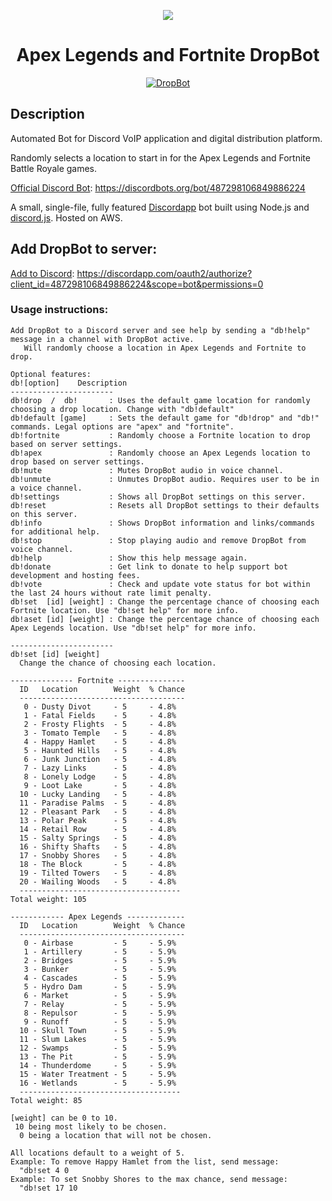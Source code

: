 
<p align="center"><img src="https://images.discordapp.net/avatars/487298106849886224/3a7aecf76365ae6df789ff9486a32d47.png"></p>
<h1 align="center">Apex Legends and Fortnite DropBot</h1>

<p align="center">
  <a href="https://discordbots.org/bot/487298106849886224" >
    <img src="https://discordbots.org/api/widget/487298106849886224.svg" alt="DropBot" />
  </a>
</p>

## Description
Automated Bot for Discord VoIP application and digital distribution platform. 

Randomly selects a location to start in for the Apex Legends and Fortnite Battle Royale games.

[Official Discord Bot](https://discordbots.org/bot/487298106849886224):
https://discordbots.org/bot/487298106849886224

A small, single-file, fully featured [Discordapp](https://discordapp.com) bot built using Node.js and [discord.js](https://discord.js.org).
Hosted on AWS.

## Add DropBot to server:

[Add to Discord](https://discordapp.com/oauth2/authorize?client_id=487298106849886224&scope=bot&permissions=0):
https://discordapp.com/oauth2/authorize?client_id=487298106849886224&scope=bot&permissions=0

### Usage instructions:
```
Add DropBot to a Discord server and see help by sending a "db!help" message in a channel with DropBot active.
   Will randomly choose a location in Apex Legends and Fortnite to drop.

Optional features:
db![option]    Description
-----------------------
db!drop  /  db!       : Uses the default game location for randomly choosing a drop location. Change with "db!default"
db!default [game]     : Sets the default game for "db!drop" and "db!" commands. Legal options are "apex" and "fortnite".
db!fortnite           : Randomly choose a Fortnite location to drop based on server settings.
db!apex               : Randomly choose an Apex Legends location to drop based on server settings.
db!mute               : Mutes DropBot audio in voice channel.
db!unmute             : Unmutes DropBot audio. Requires user to be in a voice channel.
db!settings           : Shows all DropBot settings on this server.
db!reset              : Resets all DropBot settings to their defaults on this server.
db!info               : Shows DropBot information and links/commands for additional help.
db!stop               : Stop playing audio and remove DropBot from voice channel.
db!help               : Show this help message again.
db!donate             : Get link to donate to help support bot development and hosting fees.
db!vote               : Check and update vote status for bot within the last 24 hours without rate limit penalty.
db!set  [id] [weight] : Change the percentage chance of choosing each Fortnite location. Use "db!set help" for more info.
db!aset [id] [weight] : Change the percentage chance of choosing each Apex Legends location. Use "db!set help" for more info.

-----------------------
db!set [id] [weight]
  Change the chance of choosing each location.

-------------- Fortnite ---------------
  ID   Location        Weight  % Chance
  -------------------------------------
   0 - Dusty Divot     - 5     - 4.8%
   1 - Fatal Fields    - 5     - 4.8%
   2 - Frosty Flights  - 5     - 4.8%
   3 - Tomato Temple   - 5     - 4.8%
   4 - Happy Hamlet    - 5     - 4.8%
   5 - Haunted Hills   - 5     - 4.8%
   6 - Junk Junction   - 5     - 4.8%
   7 - Lazy Links      - 5     - 4.8%
   8 - Lonely Lodge    - 5     - 4.8%
   9 - Loot Lake       - 5     - 4.8%
  10 - Lucky Landing   - 5     - 4.8%
  11 - Paradise Palms  - 5     - 4.8%
  12 - Pleasant Park   - 5     - 4.8%
  13 - Polar Peak      - 5     - 4.8%
  14 - Retail Row      - 5     - 4.8%
  15 - Salty Springs   - 5     - 4.8%
  16 - Shifty Shafts   - 5     - 4.8%
  17 - Snobby Shores   - 5     - 4.8%
  18 - The Block       - 5     - 4.8%
  19 - Tilted Towers   - 5     - 4.8%
  20 - Wailing Woods   - 5     - 4.8%
  ------------------------------------
Total weight: 105

------------ Apex Legends -------------
  ID   Location        Weight  % Chance
  -------------------------------------
   0 - Airbase         - 5     - 5.9%
   1 - Artillery       - 5     - 5.9%
   2 - Bridges         - 5     - 5.9%
   3 - Bunker          - 5     - 5.9%
   4 - Cascades        - 5     - 5.9%
   5 - Hydro Dam       - 5     - 5.9%
   6 - Market          - 5     - 5.9%
   7 - Relay           - 5     - 5.9%
   8 - Repulsor        - 5     - 5.9%
   9 - Runoff          - 5     - 5.9%
  10 - Skull Town      - 5     - 5.9%
  11 - Slum Lakes      - 5     - 5.9%
  12 - Swamps          - 5     - 5.9%
  13 - The Pit         - 5     - 5.9%
  14 - Thunderdome     - 5     - 5.9%
  15 - Water Treatment - 5     - 5.9%
  16 - Wetlands        - 5     - 5.9%
  ------------------------------------
Total weight: 85

[weight] can be 0 to 10.
 10 being most likely to be chosen.
  0 being a location that will not be chosen.

All locations default to a weight of 5.
Example: To remove Happy Hamlet from the list, send message:
  "db!set 4 0
Example: To set Snobby Shores to the max chance, send message:
  "db!set 17 10
  ```
  
